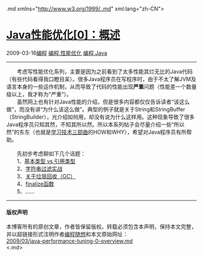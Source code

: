 <!DOCTYPE.md>
.md xmlns="http://www.w3.org/1999/..md" xml:lang="zh-CN">
<head>
<meta http-equiv="Content-Type" content="text.md; charset=utf-8" />
<meta name="generator" content="Python script by program.think@gmail.com" />
<meta name="provider" content="program-think.blogspot.com" />
<link type="text/css" rel="stylesheet" href="../../css/program-think.css" />
<title>Java性能优化[0]：概述 - 编程随想的博客</title>
</head>
<body>
<div id="main" style="width:100%;">
<h1><a href="../../index.md" title="回到首页">Java性能优化[0]：概述</a></h1>
<div class="post-info"><span class="date-header">2009-03-16</span><a href="../../tags/E7BC96E7A88B.md" class="tag">编程</a> <a href="../../tags/E7BC96E7A88B.E680A7E883BDE4BC98E58C96.md" class="tag">编程.性能优化</a> <a href="../../tags/E7BC96E7A88B.Java.md" class="tag">编程.Java</a> </div>
<hr>
<div class="post">
　　考虑写性能优化系列，主要是因为之前看到了太多性能其烂无比的Java代码（有些代码看得我口瞪目呆）。很多Java程序员在写程序时，由于不太了解JVM及语言本身的一些运作机制，从而导致了代码的性能出现<b>严重</b>问题<!--program-think-->（性能差一个数量级以上，我才称为“严重”）。<br />　　虽然网上也有针对Java性能的介绍，但是很多内容都仅仅告诉读者“该这么做”，而没有讲“为什么该这么做”。典型的例子就是关于String和StringBuffer（StringBuilder），光介绍如何用，却没有说为什么这样用。这种现象导致了很多Java程序员只知其然，不知其所以然。所以本系列帖子会尽量介绍一些“所以然”的东东（也就是<a href="../../2009/02/study-technology-in-three-steps.md" target="_blank">学习技术三部曲</a>的HOW和WHY），希望对Java程序员有所帮助。<br /><br />　　先初步考虑聊如下几个话题：<br />　　1、<a href="../../2009/03/java-performance-tuning-1-two-types.md">基本类型 vs 引用类型</a><br />　　2、<a href="../../2009/03/java-performance-tuning-2-string.md">字符串过滤实战</a><br />　　3、<a href="../../2009/04/java-performance-tuning-3-gc.md">关于垃圾回收（GC）</a><br />　　4、<a href="../../2009/06/java-performance-tuning-4-finalize.md">finalize函数</a><br />　　5、......<div class="blogger-post-footer">
</div>
<hr>
<div class="copyright">
<h4>版权声明</h4>
本博客所有的原创文章，作者皆保留版权。转载必须包含本声明，保持本文完整，并以超链接形式注明作者<a href="mailto:program.think@gmail.com">编程随想</a>和本文原始网址：<br>
<a href="2009/03/java-performance-tuning-0-overview.md">2009/03/java-performance-tuning-0-overview.md</a>
</div>
</div>
</body>
<.md>
